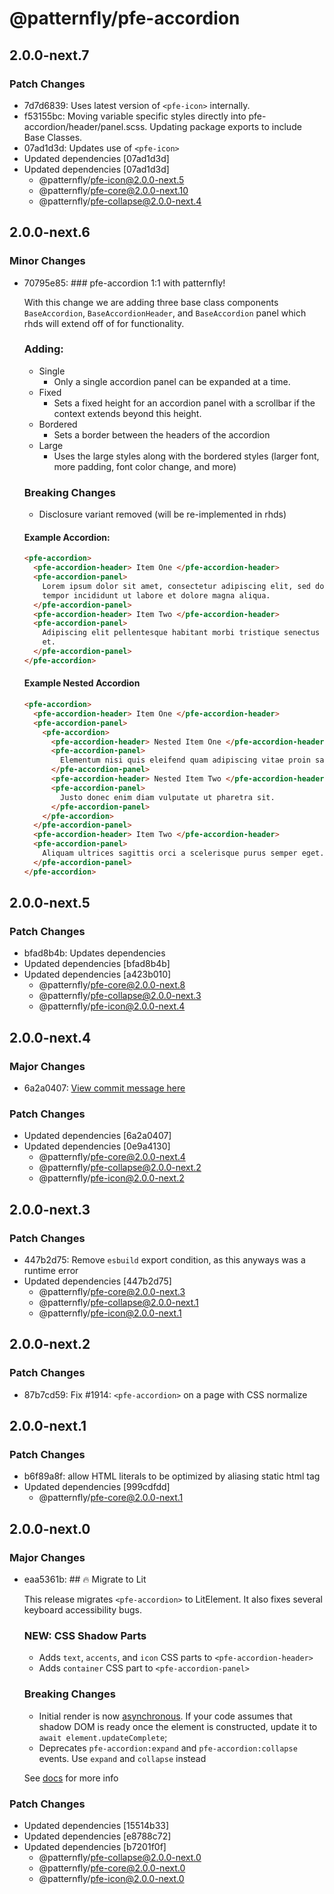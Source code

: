 # @patternfly/pfe-accordion

## 2.0.0-next.7

### Patch Changes

- 7d7d6839: Uses latest version of `<pfe-icon>` internally.
- f53155bc: Moving variable specific styles directly into pfe-accordion/header/panel.scss. Updating package exports to include Base Classes.
- 07ad1d3d: Updates use of `<pfe-icon>`
- Updated dependencies [07ad1d3d]
- Updated dependencies [07ad1d3d]
  - @patternfly/pfe-icon@2.0.0-next.5
  - @patternfly/pfe-core@2.0.0-next.10
  - @patternfly/pfe-collapse@2.0.0-next.4

## 2.0.0-next.6

### Minor Changes

- 70795e85: ### pfe-accordion 1:1 with patternfly!

  With this change we are adding three base class components `BaseAccordion`, `BaseAccordionHeader`, and `BaseAccordion` panel which rhds will extend off of for functionality.

  ### Adding:

  - Single
    - Only a single accordion panel can be expanded at a time.
  - Fixed
    - Sets a fixed height for an accordion panel with a scrollbar if the context extends beyond this height.
  - Bordered
    - Sets a border between the headers of the accordion
  - Large
    - Uses the large styles along with the bordered styles (larger font, more padding, font color change, and more)

  ### Breaking Changes

  - Disclosure variant removed (will be re-implemented in rhds)

  #### Example Accordion:

  ```html
  <pfe-accordion>
    <pfe-accordion-header> Item One </pfe-accordion-header>
    <pfe-accordion-panel>
      Lorem ipsum dolor sit amet, consectetur adipiscing elit, sed do eiusmod
      tempor incididunt ut labore et dolore magna aliqua.
    </pfe-accordion-panel>
    <pfe-accordion-header> Item Two </pfe-accordion-header>
    <pfe-accordion-panel>
      Adipiscing elit pellentesque habitant morbi tristique senectus et netus
      et.
    </pfe-accordion-panel>
  </pfe-accordion>
  ```

  #### Example Nested Accordion

  ```html
  <pfe-accordion>
    <pfe-accordion-header> Item One </pfe-accordion-header>
    <pfe-accordion-panel>
      <pfe-accordion>
        <pfe-accordion-header> Nested Item One </pfe-accordion-header>
        <pfe-accordion-panel>
          Elementum nisi quis eleifend quam adipiscing vitae proin sagittis.
        </pfe-accordion-panel>
        <pfe-accordion-header> Nested Item Two </pfe-accordion-header>
        <pfe-accordion-panel>
          Justo donec enim diam vulputate ut pharetra sit.
        </pfe-accordion-panel>
      </pfe-accordion>
    </pfe-accordion-panel>
    <pfe-accordion-header> Item Two </pfe-accordion-header>
    <pfe-accordion-panel>
      Aliquam ultrices sagittis orci a scelerisque purus semper eget.
    </pfe-accordion-panel>
  </pfe-accordion>
  ```

## 2.0.0-next.5

### Patch Changes

- bfad8b4b: Updates dependencies
- Updated dependencies [bfad8b4b]
- Updated dependencies [a423b010]
  - @patternfly/pfe-core@2.0.0-next.8
  - @patternfly/pfe-collapse@2.0.0-next.3
  - @patternfly/pfe-icon@2.0.0-next.4

## 2.0.0-next.4

### Major Changes

- 6a2a0407: [View commit message here](https://gist.github.com/heyMP/200fc0b840690541475923facba393ab)

### Patch Changes

- Updated dependencies [6a2a0407]
- Updated dependencies [0e9a4130]
  - @patternfly/pfe-core@2.0.0-next.4
  - @patternfly/pfe-collapse@2.0.0-next.2
  - @patternfly/pfe-icon@2.0.0-next.2

## 2.0.0-next.3

### Patch Changes

- 447b2d75: Remove `esbuild` export condition, as this anyways was a runtime error
- Updated dependencies [447b2d75]
  - @patternfly/pfe-core@2.0.0-next.3
  - @patternfly/pfe-collapse@2.0.0-next.1
  - @patternfly/pfe-icon@2.0.0-next.1

## 2.0.0-next.2

### Patch Changes

- 87b7cd59: Fix #1914: `<pfe-accordion>` on a page with CSS normalize

## 2.0.0-next.1

### Patch Changes

- b6f89a8f: allow HTML literals to be optimized by aliasing static html tag
- Updated dependencies [999cdfdd]
  - @patternfly/pfe-core@2.0.0-next.1

## 2.0.0-next.0

### Major Changes

- eaa5361b: ## 🔥 Migrate to Lit

  This release migrates `<pfe-accordion>` to LitElement. It also fixes several keyboard accessibility bugs.

  ### NEW: CSS Shadow Parts

  - Adds `text`, `accents`, and `icon` CSS parts to `<pfe-accordion-header>`
  - Adds `container` CSS part to `<pfe-accordion-panel>`

  ### Breaking Changes

  - Initial render is now [asynchronous](https://lit.dev/docs/components/lifecycle/#reactive-update-cycle).
    If your code assumes that shadow DOM is ready once the element is constructed, update it to `await element.updateComplete`;
  - Deprecates `pfe-accordion:expand` and `pfe-accordion:collapse` events. Use `expand` and `collapse` instead

  See [docs](https://patternflyelements.org/components/autocomplete/) for more info

### Patch Changes

- Updated dependencies [15514b33]
- Updated dependencies [e8788c72]
- Updated dependencies [b7201f0f]
  - @patternfly/pfe-collapse@2.0.0-next.0
  - @patternfly/pfe-core@2.0.0-next.0
  - @patternfly/pfe-icon@2.0.0-next.0
